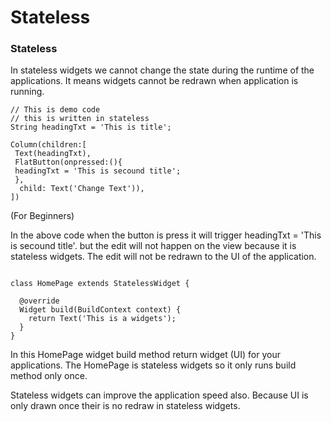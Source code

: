 # Stateless

### Stateless

In stateless widgets we cannot change the state during the runtime of the applications. It means widgets cannot be redrawn when application is running.

```text
// This is demo code
// this is written in stateless
String headingTxt = 'This is title';

Column(children:[
 Text(headingTxt),
 FlatButton(onpressed:(){
 headingTxt = 'This is secound title';
 },
  child: Text('Change Text')),
])

```

\(For Beginners\)

In the above code when the button is press it will trigger headingTxt = 'This is secound title'. but the edit will not happen on the view because it is stateless widgets. The edit will not be redrawn to the UI of the application. 

```text

class HomePage extends StatelessWidget {

  @override
  Widget build(BuildContext context) {
    return Text('This is a widgets');
  }
}
```

In this HomePage widget build method return widget \(UI\) for your applications. The HomePage is stateless widgets so it only runs build method only once.

Stateless widgets can improve the application speed also. Because UI is only drawn once their is no redraw in stateless widgets.





